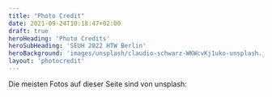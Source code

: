 ```yaml
---
title: "Photo Credit"
date: 2021-09-24T10:18:47+02:00
draft: true
heroHeading: 'Photo Credits'
heroSubHeading: 'SEUH 2022 HTW Berlin'
heroBackground: 'images/unsplash/claudio-schwarz-WKWcvKj1uko-unsplash.jpg'
layout: 'photocredit'
---
```


Die meisten Fotos auf dieser Seite sind von unsplash:
